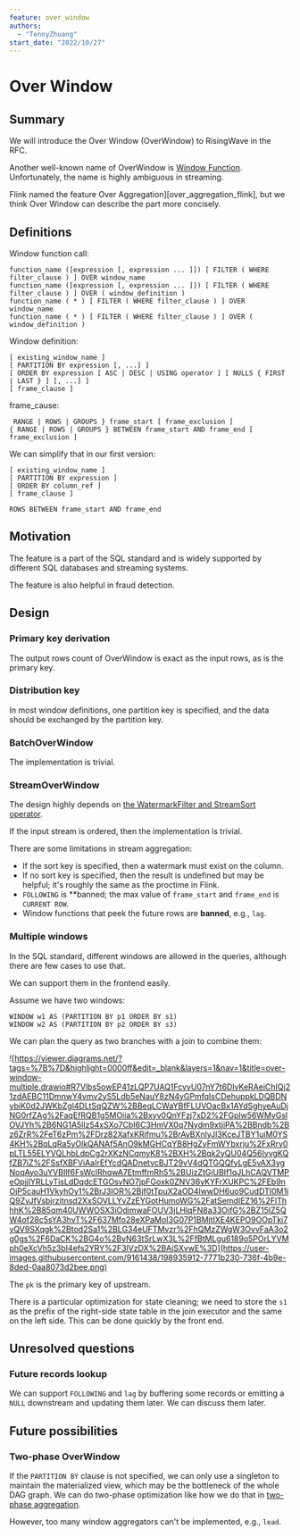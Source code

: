```yaml
---
feature: over_window
authors:
  - "TennyZhuang"
start_date: "2022/10/27"
---
```


# Over Window

## Summary

We will introduce the Over Window (OverWindow) to RisingWave in the RFC.

Another well-known name of OverWindow is [Window Function][window_function_wiki]. Unfortunately, the name is highly ambiguous in streaming.

Flink named the feature Over Aggregation][over_aggregation_flink], but we think Over Window can describe the part more concisely.

[window_function_wiki]: https://en.wikipedia.org/wiki/Window_function_(SQL)#:~:text=In%20SQL%2C%20a%20window%20function,single%20value%20for%20multiple%20rows.

## Definitions

Window function call:

```plain
function_name ([expression [, expression ... ]]) [ FILTER ( WHERE filter_clause ) ] OVER window_name
function_name ([expression [, expression ... ]]) [ FILTER ( WHERE filter_clause ) ] OVER ( window_definition )
function_name ( * ) [ FILTER ( WHERE filter_clause ) ] OVER window_name
function_name ( * ) [ FILTER ( WHERE filter_clause ) ] OVER ( window_definition )
```

Window definition:

```plain
[ existing_window_name ]
[ PARTITION BY expression [, ...] ]
[ ORDER BY expression [ ASC | DESC | USING operator ] [ NULLS { FIRST | LAST } ] [, ...] ]
[ frame_clause ]
```

frame_cause:

```plain
 RANGE | ROWS | GROUPS } frame_start [ frame_exclusion ]
{ RANGE | ROWS | GROUPS } BETWEEN frame_start AND frame_end [ frame_exclusion ]
```

We can simplify that in our first version:

```plain
[ existing_window_name ]
[ PARTITION BY expression ]
[ ORDER BY column_ref ]
[ frame_clause ]
```

```plain
ROWS BETWEEN frame_start AND frame_end
```

## Motivation

The feature is a part of the SQL standard and is widely supported by different SQL databases and streaming systems.

The feature is also helpful in fraud detection.

## Design

### Primary key derivation

The output rows count of OverWindow is exact as the input rows, as is the primary key.

### Distribution key

In most window definitions, one partition key is specified, and the data should be exchanged by the partition key.

### BatchOverWindow

The implementation is trivial.

### StreamOverWindow

The design highly depends on [the WatermarkFilter and StreamSort operator](https://github.com/risingwavelabs/rfcs/pull/1).

If the input stream is ordered, then the implementation is trivial.

There are some limitations in stream aggregation:

* If the sort key is specified, then a watermark must exist on the column.
* If no sort key is specified, then the result is undefined but may be helpful; it's roughly the same as the proctime in Flink.
* `FOLLOWING` is **banned; the max value of `frame_start` and `frame_end` is `CURRENT ROW`.
* Window functions that peek the future rows are **banned**, e.g., `lag`.

### Multiple windows

In the SQL standard, different windows are allowed in the queries, although there are few cases to use that.

We can support them in the frontend easily.

Assume we have two windows:

```plain
WINDOW w1 AS (PARTITION BY p1 ORDER BY s1)
WINDOW w2 AS (PARTITION BY p2 ORDER BY s3)
```

We can plan the query as two branches with a join to combine them:

![https://viewer.diagrams.net/?tags=%7B%7D&highlight=0000ff&edit=_blank&layers=1&nav=1&title=over-window-multiple.drawio#R7Vlbs5owEP41zLQP7UAQ1FcvvU07nY7t6DlvKeRAeiChIQj21zdAEBC11DmnwY4vmv2yS5Ldb5eNauY8zN4yGPmfqIsCDehuppkLDQBDNybiK0d2JWKbZgl4DLtSqQZW%2BBeqLCWaYBfFLUVOacBx1AYdSghyeAuDjNG0rfZAg%2FaqEfRQB1g5MOiia%2Bxyv0QnYFzj7xD2%2FGplw56WMyGslOVJYh%2B6NG1A5lIz54xSXo7CbI6C3HmVX0q7Nydm9xtjiPA%2BBndb%2Bz6ZrR%2FeT6zPm%2FDrz82XafxKRifmu%2BrAyBXnlyJl3KceJTBY1uiM0YS4KH%2BqLqRa5yOlkQANAf5AnO9kMGHCqYB8HgZyFmWYbxrju%2FxRry0pLTL55ELYVQLhbLdpCg2rXKzNCqmyK8%2BXH%2Bqk2yQU04Q56IyvgKQfZB7iZ%2FSsfXBFViAaIrEfYcdQADnetvcBJT29vV4dQTGQQfyLgE5vAX3ygNoqAyo3uYVBIlf6FsWcIRhqwA7EtmffmRh5%2BUizZtGjUBIf1qJLhCAQVTMPeOpjjlYRLLyTisLdDqdcETGOsvNO7jpFGoxk0ZNV36yKYFrXUKPC%2FEb9nOjP5cauH1VkyhOy1%2BrJ3lOR%2Bjf0tTpuX2aOD4lwwDH6uo9CudDTI0M1iQ9ZvJfVsbjrzitnsd2XxSOVLLYvZzEYGotHumoWG%2FatSemdIEZ16%2FlThhhK%2B85qm40UWWOSX3iOdimwaFOUV3jLHlqFN8a33OifG%2BZ15IZ5QW4of28c5sYA3hvT%2F637Mfo28eXPaMoI3G07P1BMjtIXE4KEPO9OOpTki7yQV9SXqgk%2Btod2Sa1%2BLG34eUFTMvzr%2FhQMzZWgW3OvvFaA3o2g0gs%2F6DaCK%2BG4o%2ByN63tSrLwX3L%2FfBtMLgu6189o5POrLYVMph0eXcVh5z3bI4efs2YRY%2F3lVzDX%2BAjSXvwE%3D](https://user-images.githubusercontent.com/9161438/198935912-7771b230-736f-4b9e-8ded-0aa8073d2bee.png)

The `pk` is the primary key of upstream.

There is a particular optimization for state cleaning; we need to store the `s1` as the prefix of the right-side state table in the join executor and the same on the left side. This can be done quickly by the front end.

## Unresolved questions

### Future records lookup

We can support `FOLLOWING` and `lag` by buffering some records or emitting a `NULL` downstream and updating them later. We can discuss them later.

## Future possibilities

### Two-phase OverWindow

If the `PARTITION BY` clause is not specified, we can only use a singleton to maintain the materialized view, which may be the bottleneck of the whole DAG graph. We can do two-phase optimization like how we do that in [two-phase aggregation](https://singularity-data.quip.com/KtaRA6CspqRK/RFC-2-Phase-Agg-TopN-Operator-in-Streaming).

However, too many window aggregators can't be implemented, e.g., `lead`.
